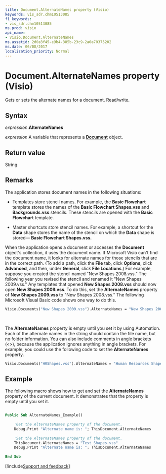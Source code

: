 ```yaml
---
title: Document.AlternateNames property (Visio)
keywords: vis_sdr.chm10513085
f1_keywords:
- vis_sdr.chm10513085
ms.prod: visio
api_name:
- Visio.Document.AlternateNames
ms.assetid: 2d0a3f45-e9b4-385b-23c9-2a0a70375202
ms.date: 06/08/2017
localization_priority: Normal
---
```



# Document.AlternateNames property (Visio)

Gets or sets the alternate names for a document. Read/write.


## Syntax

_expression_.**AlternateNames**

_expression_ A variable that represents a **[Document](Visio.Document.md)** object.


## Return value

String


## Remarks

The application stores document names in the following situations:

- Templates store stencil names. For example, the **Basic Flowchart** template stores the names of the **Basic Flowchart Shapes.vss** and **Backgrounds.vss** stencils. These stencils are opened with the **Basic Flowchart** template.
    
- Master shortcuts store stencil names. For example, a shortcut for the **Data** shape stores the name of the stencil on which the **Data** shape is stored— **Basic Flowchart Shapes.vss**.
    
When the application opens a document or accesses the **Document** object's collection, it uses the document name. If Microsoft Visio can't find the document name, it looks for alternate names for those stencils that are in the correct path. (To add a path, click the **File** tab, click **Options**, click **Advanced**, and then, under **General**, click **File Locations**.) For example, suppose you created the stencil named "New Shapes 2008.vss." The following year you revised the stencil and renamed it "New Shapes 2009.vss." Any templates that opened **New Shapes 2008.vss** should now open **New Shapes 2009.vss**. To do this, set the **AlternateNames** property of **New Shapes 2009.vss** to "New Shapes 2008.vss." The following Microsoft Visual Basic code shows one way to do this.

```vb
Visio.Documents("New Shapes 2009.vss").AlternateNames = "New Shapes 2008.vss"
```

<br/>

The **AlternateNames** property is empty until you set it by using Automation. Each of the alternate names in the string should contain the file name, but no folder information. You can also include comments in angle brackets (<>), because the application ignores anything in angle brackets. For example, you could use the following code to set the **AlternateNames** property.

```vb
Visio.Documents("HRShapes.vss").AlternateNames = "Human Resources Shapes.vss; <old name> HRDept Shapes.vss"
```


## Example

The following macro shows how to get and set the **AlternateNames** property of the current document. It demonstrates that the property is empty until you set it.

```vb
 
Public Sub AlternateNames_Example() 
  
    'Get the AlternateNames property of the document.  
    Debug.Print "Alternate name is: "; ThisDocument.AlternateNames 
 
    'Set the AlternateNames property of the document.  
    ThisDocument.AlternateNames = "Test Shapes.vss"  
    Debug.Print "Alternate name is: "; ThisDocument.AlternateNames  
 
End Sub
```

[!include[Support and feedback](~/includes/feedback-boilerplate.md)]